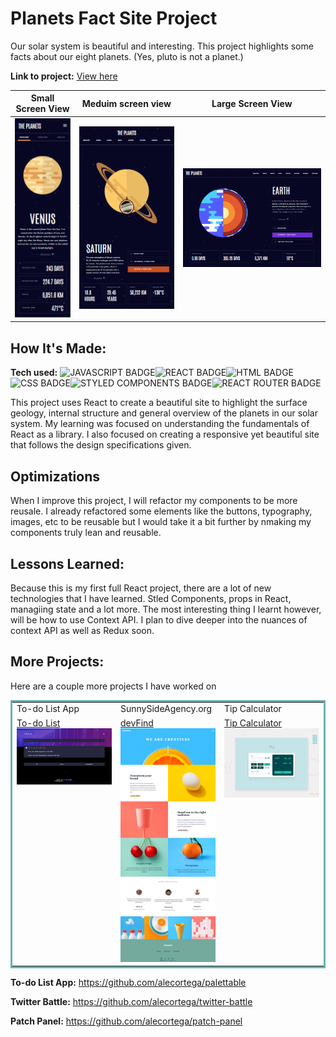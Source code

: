 # Planets Fact Site Project
Our solar system is beautiful and interesting. This project highlights some facts about our eight planets. (Yes, pluto is not a planet.)

**Link to project:** <a href="https://taeyang-planet-facts.netlify.app/" target="_blank">View here</a>



Small Screen View          |  Meduim screen view       | Large Screen View            | 
:-------------------------:|:-------------------------:|:-------------------------:|
![](https://github.com/nyeno/Planet-Fact-Site/blob/main/shots/phone.png)  |  ![](https://github.com/nyeno/Planet-Fact-Site/blob/main/shots/tab.png)| ![](https://github.com/nyeno/Planet-Fact-Site/blob/main/shots/large.png) 




## How It's Made:

**Tech used:**  ![JAVASCRIPT BADGE](https://img.shields.io/badge/JavaScript-F7DF1E?style=for-the-badge&logo=javascript&logoColor=blac)![REACT BADGE](https://img.shields.io/badge/React-20232A?style=for-the-badge&logo=react&logoColor=61DAFB)![HTML BADGE](https://img.shields.io/badge/HTML5-E34F26?style=for-the-badge&logo=html5&logoColor=white)![CSS BADGE](https://img.shields.io/badge/CSS-239120?&style=for-the-badge&logo=css3&logoColor=white)![STYLED COMPONENTS BADGE](https://img.shields.io/badge/styled--components-DB7093?style=for-the-badge&logo=styled-components&logoColor=white)![REACT ROUTER BADGE](https://img.shields.io/badge/React_Router-CA4245?style=for-the-badge&logo=react-router&logoColor=white)

This project uses React to create a beautiful site to highlight the surface geology, internal structure and general overview of the planets in our solar system. My learning was focused on understanding the fundamentals of React as a library. I also focused on creating a responsive yet beautiful site that follows the design specifications given. 


## Optimizations

When I improve this project, I will refactor my components to be more reusale. I already refactored some elements like the buttons, typography, images, etc to be reusable but I would take it a bit further by nmaking my components truly lean and reusable. 

## Lessons Learned:

Because this is my first full React project, there are a lot of new technologies that I have learned. Stled Components, props in React, managiing state and a lot more. The most interesting thing I learnt however, will be how to use Context API. I plan to dive deeper into the nuances of context API as well as Redux soon. 

## More Projects:
Here are a couple more projects I have worked on

<table bordercolor="#66b2b2">
  <tr>
    <td width="33.3%"  style="align:center;" valign="top">
       To-do List App
    </td>
    <td width="33.3%" valign="top">
        SunnySideAgency.org
    </td>
    <td width="33.3%" valign="top">
        Tip Calculator
    </td>
  </tr>
  <tr height="60">
    <td width="33.3%"  style="align:center;" valign="top">
        <a target="_blank" href="https://github.com/nyeno/Todo-List">To-do List</a>
        <br />
        <a target="_blank" href="https://todolistbytaeyang.web.app/">
          <img src="https://github.com/nyeno/Planet-Fact-Site/blob/main/shots/todo.png" width="100%" alt="To do List App"/>
        </a>
    </td>
    <td width="33.3%" valign="top">
        <a target="_blank" href="https://eno-sunnyside-agency.netlify.app/">devFind</a>
        <br />
        <a target="_blank" href="https://github.com/nyeno/Frontend-Mentor-Projects/tree/main/sunnyside-agency-landing-page-main/">
          <img src="https://github.com/nyeno/Frontend-Mentor-Projects/blob/main/sunnyside-agency-landing-page-main/screenshot1.png" width="100%" alt="SunnySide.org"/>
        </a>
    </td>
    <td width="33.3%" valign="top">
        <a target="_blank" href="https://eno-tip-calcualtor.netlify.app/">Tip Calculator</a>
        <br />
        <a target="_blank" href="https://github.com/nyeno/Frontend-Mentor-Projects/tree/main/tip-calculator-app-main">
          <img src="https://github.com/nyeno/Frontend-Mentor-Projects/blob/main/tip-calculator-app-main/design/desktop-preview.jpg" width="100%" alt="Tip Calculator App"/>
        </a>
    </td>
  </tr>
</table>

**To-do List App:** https://github.com/alecortega/palettable

**Twitter Battle:** https://github.com/alecortega/twitter-battle

**Patch Panel:** https://github.com/alecortega/patch-panel
